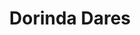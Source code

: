 ---
title: Dorinda Dares
year: 1926
opening_date: 1926-01-26
closing_date: 1926-01-27
layout: productions
featured_image: 
image_caption:
image_credit:
playbill:
category:
Theatre: Theatre Jacksonville
cast:
  Dorinda Desborough: Grace Hilditch Holt
  Lord Bolingbroke: J.B. Lucy
  Saunders: J.H. Pratt
  Kitty Kynaston: Olive Rosenquist
crew:
  Director:
    - Gertrude F. Jacobi
  Costumes and Props: Gertrude F. Jacobi
  Make-up:
    - E.S. Beauchamp-Nobbs
    - Maria May
  Lighting: Martha Race
understudies:
orchestra:
external_links:
---